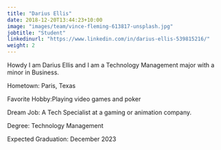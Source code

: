 ```yaml
---
title: "Darius Ellis"
date: 2018-12-20T13:44:23+10:00
image: "images/team/vince-fleming-613817-unsplash.jpg"
jobtitle: "Student"
linkedinurl: "https://www.linkedin.com/in/darius-ellis-539815216/"
weight: 2
---
```


Howdy I am Darius Ellis and I am a Technology Management major with a minor in Business.

Hometown: Paris, Texas

Favorite Hobby:Playing video games and poker

Dream Job: A Tech Specialist at a gaming or animation company.

Degree: Technology Management

Expected Graduation: December 2023